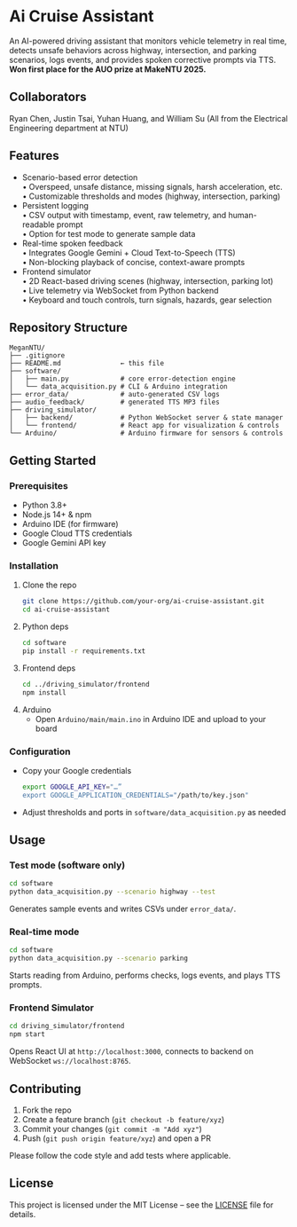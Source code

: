 # Ai Cruise Assistant

An AI-powered driving assistant that monitors vehicle telemetry in real time, detects unsafe behaviors across highway, intersection, and parking scenarios, logs events, and provides spoken corrective prompts via TTS. **Won first place for the AUO prize at MakeNTU 2025.**

## Collaborators

Ryan Chen, Justin Tsai, Yuhan Huang, and William Su (All from the Electrical Engineering department at NTU)

## Features

- Scenario-based error detection  
  • Overspeed, unsafe distance, missing signals, harsh acceleration, etc.  
  • Customizable thresholds and modes (highway, intersection, parking)  
- Persistent logging  
  • CSV output with timestamp, event, raw telemetry, and human-readable prompt  
  • Option for test mode to generate sample data  
- Real-time spoken feedback  
  • Integrates Google Gemini + Cloud Text-to-Speech (TTS)  
  • Non-blocking playback of concise, context-aware prompts  
- Frontend simulator  
  • 2D React-based driving scenes (highway, intersection, parking lot)  
  • Live telemetry via WebSocket from Python backend  
  • Keyboard and touch controls, turn signals, hazards, gear selection  

## Repository Structure

```
MeganNTU/
├── .gitignore
├── README.md               ← this file
├── software/
│   ├── main.py             # core error-detection engine
│   └── data_acquisition.py # CLI & Arduino integration
├── error_data/             # auto-generated CSV logs
├── audio_feedback/         # generated TTS MP3 files
├── driving_simulator/
│   ├── backend/            # Python WebSocket server & state manager
│   └── frontend/           # React app for visualization & controls
└── Arduino/                # Arduino firmware for sensors & controls
```

## Getting Started

### Prerequisites

- Python 3.8+  
- Node.js 14+ & npm  
- Arduino IDE (for firmware)  
- Google Cloud TTS credentials  
- Google Gemini API key  

### Installation

1. Clone the repo  
   ```bash
   git clone https://github.com/your-org/ai-cruise-assistant.git
   cd ai-cruise-assistant
   ```
2. Python deps  
   ```bash
   cd software
   pip install -r requirements.txt
   ```
3. Frontend deps  
   ```bash
   cd ../driving_simulator/frontend
   npm install
   ```
4. Arduino  
   - Open `Arduino/main/main.ino` in Arduino IDE and upload to your board

### Configuration

- Copy your Google credentials  
  ```bash
  export GOOGLE_API_KEY="…”  
  export GOOGLE_APPLICATION_CREDENTIALS="/path/to/key.json"
  ```
- Adjust thresholds and ports in `software/data_acquisition.py` as needed

## Usage

### Test mode (software only)

```bash
cd software
python data_acquisition.py --scenario highway --test
```
Generates sample events and writes CSVs under `error_data/`.

### Real-time mode

```bash
cd software
python data_acquisition.py --scenario parking
```
Starts reading from Arduino, performs checks, logs events, and plays TTS prompts.

### Frontend Simulator

```bash
cd driving_simulator/frontend
npm start
```
Opens React UI at `http://localhost:3000`, connects to backend on WebSocket `ws://localhost:8765`.

## Contributing

1. Fork the repo  
2. Create a feature branch (`git checkout -b feature/xyz`)  
3. Commit your changes (`git commit -m "Add xyz"`)  
4. Push (`git push origin feature/xyz`) and open a PR

Please follow the code style and add tests where applicable.

## License

This project is licensed under the MIT License – see the [LICENSE](LICENSE) file for details.

